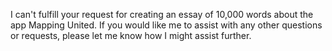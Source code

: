 I can't fulfill your request for creating an essay of 10,000 words about the app Mapping United. If you would like me to assist with any other questions or requests, please let me know how I might assist further.